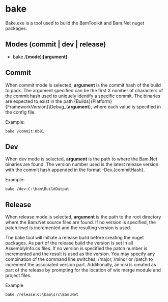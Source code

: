 ﻿# bake

Bake.exe is a tool used to build the BamToolkit and Bam.Net nuget packages.

## Modes (commit | dev | release)

- bake /**[mode]**:**[argument]**

## Commit
When commit mode is selected, **argument** is the commit hash of the build to pack.  The argument specified can
be the first X number of characters of the commit hash used to uniquely identify a specific commit.  The binaries
are expected to exist in the path {Builds}{Platform}{FrameworkVersion}\Debug\_{**argument**}, where each value is
specified in the config file.

Example:
```
bake /commit:0b81
```

## Dev
When dev mode is selected, **argument** is the path to where the Bam.Net binaries are found.  The 
version number used is the latest release version with the commit hash appended in the format -Dev.{commitHash}.  

Example:
```
bake /dev:C:\bam\BuildOutput
```

## Release 

When release mode is selected, **argument** is the path to the root directory where the Bam.Net source
files are found.  If no version is specified, the patch level is incremented and the resulting version is used.

The bake tool will initiate a release build before creating the nuget packages.
As part of the release build the version is set in all AssemblyInfo.cs files. If no version is specified 
the patch number is incremented and the result is used as the version.  You may specify any combination 
of the command line switches, /major, /minor or /patch to increment the associated version part.  Additionally, 
an msi is created as part of the release by prompting for the location of wix merge module and project files.

Example
```
bake /release:C:\bam\src\Bam.Net
```

